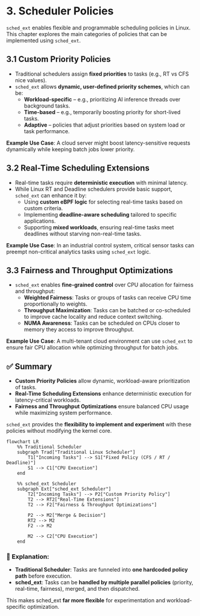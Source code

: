 # 3. Scheduler Policies

`sched_ext` enables flexible and programmable scheduling policies in Linux. This chapter explores the main categories of policies that can be implemented using `sched_ext`.

## 3.1 Custom Priority Policies

- Traditional schedulers assign **fixed priorities** to tasks (e.g., RT vs CFS nice values).  
- `sched_ext` allows **dynamic, user-defined priority schemes**, which can be:
  - **Workload-specific** – e.g., prioritizing AI inference threads over background tasks.  
  - **Time-based** – e.g., temporarily boosting priority for short-lived tasks.  
  - **Adaptive** – policies that adjust priorities based on system load or task performance.  

**Example Use Case**: A cloud server might boost latency-sensitive requests dynamically while keeping batch jobs lower priority.


## 3.2 Real-Time Scheduling Extensions

- Real-time tasks require **deterministic execution** with minimal latency.  
- While Linux RT and Deadline schedulers provide basic support, `sched_ext` can enhance it by:
  - Using **custom eBPF logic** for selecting real-time tasks based on custom criteria.  
  - Implementing **deadline-aware scheduling** tailored to specific applications.  
  - Supporting **mixed workloads**, ensuring real-time tasks meet deadlines without starving non-real-time tasks.  

**Example Use Case**: In an industrial control system, critical sensor tasks can preempt non-critical analytics tasks using `sched_ext` logic.



## 3.3 Fairness and Throughput Optimizations

- `sched_ext` enables **fine-grained control** over CPU allocation for fairness and throughput:
  - **Weighted Fairness**: Tasks or groups of tasks can receive CPU time proportionally to weights.  
  - **Throughput Maximization**: Tasks can be batched or co-scheduled to improve cache locality and reduce context switching.  
  - **NUMA Awareness**: Tasks can be scheduled on CPUs closer to memory they access to improve throughput.  

**Example Use Case**: A multi-tenant cloud environment can use `sched_ext` to ensure fair CPU allocation while optimizing throughput for batch jobs.


## ✅ Summary

- **Custom Priority Policies** allow dynamic, workload-aware prioritization of tasks.  
- **Real-Time Scheduling Extensions** enhance deterministic execution for latency-critical workloads.  
- **Fairness and Throughput Optimizations** ensure balanced CPU usage while maximizing system performance.  

`sched_ext` provides the **flexibility to implement and experiment** with these policies without modifying the kernel core.


```mermaid
flowchart LR
    %% Traditional Scheduler
    subgraph Trad["Traditional Linux Scheduler"]
        T1["Incoming Tasks"] --> S1["Fixed Policy (CFS / RT / Deadline)"]
        S1 --> C1["CPU Execution"]
    end

    %% sched_ext Scheduler
    subgraph Ext["sched_ext Scheduler"]
        T2["Incoming Tasks"] --> P2["Custom Priority Policy"]
        T2 --> RT2["Real-Time Extensions"]
        T2 --> F2["Fairness & Throughput Optimizations"]

        P2 --> M2["Merge & Decision"]
        RT2 --> M2
        F2 --> M2

        M2 --> C2["CPU Execution"]
    end
```

### 🔎 Explanation:
- **Traditional Scheduler**: Tasks are funneled into **one hardcoded policy path** before execution.  
- **sched_ext**: Tasks can be **handled by multiple parallel policies** (priority, real-time, fairness), merged, and then dispatched.  

This makes sched_ext **far more flexible** for experimentation and workload-specific optimization.  

